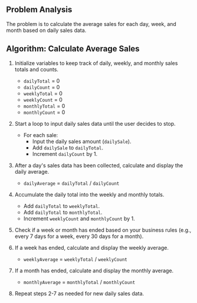 ## Problem Analysis

The problem is to calculate the average sales for each day, week, and month based on daily sales data.

## Algorithm: Calculate Average Sales

1. Initialize variables to keep track of daily, weekly, and monthly sales totals and counts.
   - `dailyTotal` = 0
   - `dailyCount` = 0
   - `weeklyTotal` = 0
   - `weeklyCount` = 0
   - `monthlyTotal` = 0
   - `monthlyCount` = 0

2. Start a loop to input daily sales data until the user decides to stop.
   - For each sale:
     - Input the daily sales amount (`dailySale`).
     - Add `dailySale` to `dailyTotal`.
     - Increment `dailyCount` by 1.

3. After a day's sales data has been collected, calculate and display the daily average.
   - `dailyAverage` = `dailyTotal` / `dailyCount`

4. Accumulate the daily total into the weekly and monthly totals.
   - Add `dailyTotal` to `weeklyTotal`.
   - Add `dailyTotal` to `monthlyTotal`.
   - Increment `weeklyCount` and `monthlyCount` by 1.

5. Check if a week or month has ended based on your business rules (e.g., every 7 days for a week, every 30 days for a month).

6. If a week has ended, calculate and display the weekly average.
   - `weeklyAverage` = `weeklyTotal` / `weeklyCount`

7. If a month has ended, calculate and display the monthly average.
   - `monthlyAverage` = `monthlyTotal` / `monthlyCount`

8. Repeat steps 2-7 as needed for new daily sales data.
